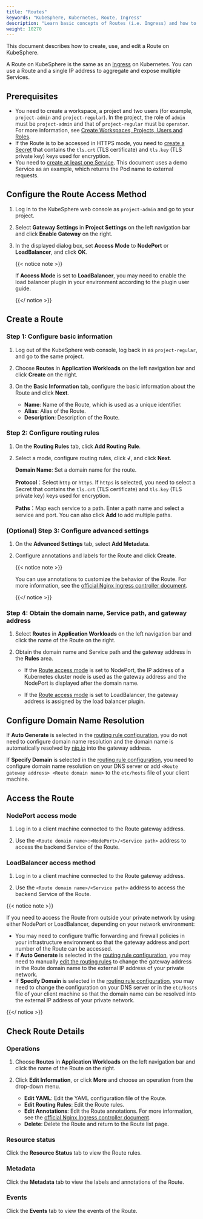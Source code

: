 ```yaml
---
title: "Routes"
keywords: "KubeSphere, Kubernetes, Route, Ingress"
description: "Learn basic concepts of Routes (i.e. Ingress) and how to create Routes in KubeSphere."
weight: 10270
---
```


This document describes how to create, use, and edit a Route on KubeSphere.

A Route on KubeSphere is the same as an [Ingress](https://kubernetes.io/docs/concepts/services-networking/ingress/#what-is-ingress) on Kubernetes. You can use a Route and a single IP address to aggregate and expose multiple Services.

## Prerequisites

- You need to create a workspace, a project and two users (for example, `project-admin` and `project-regular`). In the project, the role of `admin` must be `project-admin` and that of `project-regular` must be `operator`. For more information, see [Create Workspaces, Projects, Users and Roles](/docs/v3.3/quick-start/create-workspace-and-project/).
- If the Route is to be accessed in HTTPS mode, you need to [create a Secret](/docs/v3.3/project-user-guide/configuration/secrets/) that contains the `tls.crt` (TLS certificate) and `tls.key` (TLS private key) keys used for encryption.
- You need to [create at least one Service](/docs/v3.3/project-user-guide/application-workloads/services/). This document uses a demo Service as an example, which returns the Pod name to external requests.

## Configure the Route Access Method

1. Log in to the KubeSphere web console as `project-admin` and go to your project.

2. Select **Gateway Settings** in **Project Settings** on the left navigation bar and click **Enable Gateway** on the right.

3. In the displayed dialog box, set **Access Mode** to **NodePort** or **LoadBalancer**, and click **OK**.

   {{< notice note >}}

   If **Access Mode** is set to **LoadBalancer**, you may need to enable the load balancer plugin in your environment according to the plugin user guide.

   {{</ notice >}}

## Create a Route

### Step 1: Configure basic information

1. Log out of the KubeSphere web console, log back in as `project-regular`, and go to the same project.

2. Choose **Routes** in **Application Workloads** on the left navigation bar and click **Create** on the right.

3. On the **Basic Information** tab, configure the basic information about the Route and click **Next**.
   * **Name**: Name of the Route, which is used as a unique identifier.
   * **Alias**: Alias of the Route.
   * **Description**: Description of the Route.

### Step 2: Configure routing rules

1. On the **Routing Rules** tab, click **Add Routing Rule**.

2. Select a mode, configure routing rules, click **√**, and click **Next**.

   **Domain Name**: Set a domain name for the route.

   **Protocol**：Select `http` or `https`. If `https` is selected, you need to select a Secret that contains the `tls.crt` (TLS certificate) and `tls.key` (TLS private key) keys used for encryption.

   **Paths**：Map each service to a path. Enter a path name and select a service and port. You can also click **Add** to add multiple paths.

### (Optional) Step 3: Configure advanced settings

1. On the **Advanced Settings** tab, select **Add Metadata**.

2. Configure annotations and labels for the Route and click **Create**.

   {{< notice note >}}

   You can use annotations to customize the behavior of the Route. For more information, see the [official Nginx Ingress controller document](https://kubernetes.github.io/ingress-nginx/user-guide/nginx-configuration/annotations/).

   {{</ notice >}}

### Step 4: Obtain the domain name, Service path, and gateway address

1. Select **Routes** in **Application Workloads** on the left navigation bar and click the name of the Route on the right.

2. Obtain the domain name and Service path and the gateway address in the **Rules** area.

   * If the [Route access mode](#configure-the-route-access-method) is set to NodePort, the IP address of a Kubernetes cluster node is used as the gateway address and the NodePort is displayed after the domain name.

   * If the [Route access mode](#configure-the-route-access-method) is set to LoadBalancer, the gateway address is assigned by the load balancer plugin.

## Configure Domain Name Resolution

If **Auto Generate** is selected in the [routing rule configuration](#step-2-configure-route-rules), you do not need to configure domain name resolution and the domain name is automatically resolved by [nip.io](https://nip.io/) into the gateway address.

If **Specify Domain** is selected in the [routing rule configuration](#step-2-configure-route-rules), you need to configure domain name resolution on your DNS server or add `<Route gateway address> <Route domain name>` to the `etc/hosts` file of your client machine.

## Access the Route

### NodePort access mode

1. Log in to a client machine connected to the Route gateway address.

2. Use the `<Route domain name>:<NodePort>/<Service path>` address to access the backend Service of the Route.

### LoadBalancer access method

1. Log in to a client machine connected to the Route gateway address.

2. Use the `<Route domain name>/<Service path>` address to access the backend Service of the Route.

{{< notice note >}}

If you need to access the Route from outside your private network by using either NodePort or LoadBalancer, depending on your network environment:

* You may need to configure traffic forwarding and firewall policies in your infrastructure environment so that the gateway address and port number of the Route can be accessed.
* If **Auto Generate** is selected in the [routing rule configuration](#step-2-configure-routing-rules), you may need to manually [edit the routing rules](#edit-the-route) to change the gateway address in the Route domain name to the external IP address of your private network.
* If **Specify Domain** is selected in the [routing rule configuration](#step-2-configure-routing-rules), you may need to change the configuration on your DNS server or in the `etc/hosts` file of your client machine so that the domain name can be resolved into the external IP address of your private network. 

{{</ notice >}}

## Check Route Details

### Operations

1. Choose **Routes** in **Application Workloads** on the left navigation bar and click the name of the Route on the right.

2. Click **Edit Information**, or click **More** and choose an operation from the drop-down menu. 
   * **Edit YAML**: Edit the YAML configuration file of the Route.
   * **Edit Routing Rules**: Edit the Route rules.
   * **Edit Annotations**: Edit the Route annotations. For more information, see the [official Nginx Ingress controller document](https://kubernetes.github.io/ingress-nginx/user-guide/nginx-configuration/annotations/).
   * **Delete**: Delete the Route and return to the Route list page.

### Resource status

Click the **Resource Status** tab to view the Route rules.

### Metadata

Click the **Metadata** tab to view the labels and annotations of the Route.

### Events

Click the **Events** tab to view the events of the Route.


